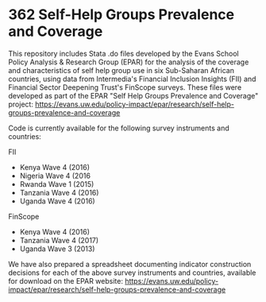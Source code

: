 # 362 Self-Help Groups Prevalence and Coverage

This repository includes Stata .do files developed by the Evans School Policy
Analysis & Research Group (EPAR) for the analysis of the coverage and
characteristics of self help group use in six Sub-Saharan African countries,
using data from Intermedia's Financial Inclusion Insights (FII) and Financial
Sector Deepening Trust's FinScope surveys. These files were developed as part
of the EPAR "Self Help Groups Prevalence and Coverage" project:
https://evans.uw.edu/policy-impact/epar/research/self-help-groups-prevalence-and-coverage

Code is currently available for the following survey instruments and countries:

FII
- Kenya Wave 4 (2016)
- Nigeria Wave 4 (2016
- Rwanda Wave 1 (2015)
- Tanzania Wave 4 (2016)
- Uganda Wave 4 (2016)

FinScope
- Kenya Wave 4 (2016)
- Tanzania Wave 4 (2017)
- Uganda Wave 3 (2013)

We have also prepared a spreadsheet documenting indicator construction
decisions for each of  the above survey instruments and countries, available
for download on the EPAR website:
https://evans.uw.edu/policy-impact/epar/research/self-help-groups-prevalence-and-coverage

